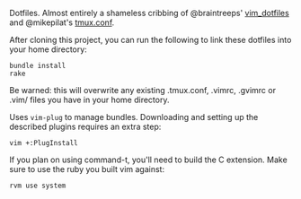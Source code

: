 Dotfiles. Almost entirely a shameless cribbing of @braintreeps'
[vim_dotfiles](https://github.com/braintreeps/vim_dotfiles) and @mikepilat's
[tmux.conf](https://github.com/mikepilat/dotfiles/blob/master/tmux.conf).


After cloning this project, you can run the following to link these dotfiles
into your home directory:

```
bundle install
rake
```

Be warned: this will overwrite any existing .tmux.conf, .vimrc, .gvimrc or .vim/ files you
have in your home directory.

Uses `vim-plug` to manage bundles. Downloading and setting up the described
plugins requires an extra step:

```
vim +:PlugInstall
```

If you plan on using command-t, you'll need to build the C extension. Make sure
to use the ruby you built vim against:

```
rvm use system
```
